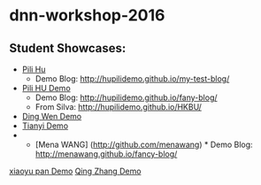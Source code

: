 # dnn-workshop-2016

## Student Showcases:

   * [Pili Hu](https://github.com/hupilidemo)
      * Demo Blog: http://hupilidemo.github.io/my-test-blog/
   * [Pili HU Demo](https://github.com/hupilidemo)
      * Demo Blog: http://hupilidemo.github.io/fany-blog/
      * From Silva: http://hupilidemo.github.io/HKBU/
   * [Ding Wen Demo](http://mozziegoround.github.io/mainpage/)
   * [Tianyi Demo](http://chaotianyi.github.io/initiumlab.com/)
   *    * [Mena WANG] (http://github.com/menawang)
      * Demo Blog: http://menawang.github.io/fancy-blog/


 [xiaoyu pan Demo](https://panda9339.github.io/panda/)
 [Qing Zhang Demo](https://greeniezhang.github.io/green/)
